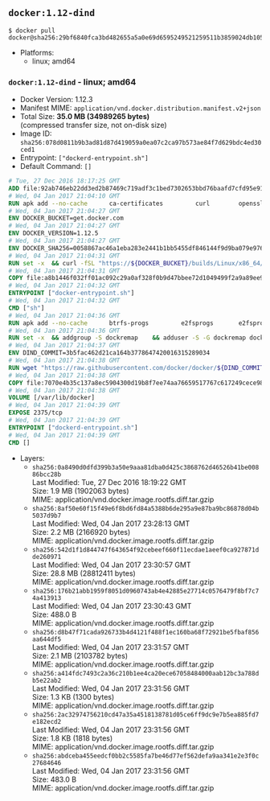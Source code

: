 ## `docker:1.12-dind`

```console
$ docker pull docker@sha256:29bf6840fca3bd482655a5a0e69d6595249521259511b3859024db105a622fc5
```

-	Platforms:
	-	linux; amd64

### `docker:1.12-dind` - linux; amd64

-	Docker Version: 1.12.3
-	Manifest MIME: `application/vnd.docker.distribution.manifest.v2+json`
-	Total Size: **35.0 MB (34989265 bytes)**  
	(compressed transfer size, not on-disk size)
-	Image ID: `sha256:078d0811b9b3ad81d87d419059a0ea07c2ca97b573ae84f7d629bdc4ed30ced1`
-	Entrypoint: `["dockerd-entrypoint.sh"]`
-	Default Command: `[]`

```dockerfile
# Tue, 27 Dec 2016 18:17:25 GMT
ADD file:92ab746eb22dd3ed2b87469c719adf3c1bed7302653bbd76baafd7cfd95e911e in / 
# Wed, 04 Jan 2017 21:04:10 GMT
RUN apk add --no-cache 		ca-certificates 		curl 		openssl
# Wed, 04 Jan 2017 21:04:27 GMT
ENV DOCKER_BUCKET=get.docker.com
# Wed, 04 Jan 2017 21:04:27 GMT
ENV DOCKER_VERSION=1.12.5
# Wed, 04 Jan 2017 21:04:27 GMT
ENV DOCKER_SHA256=0058867ac46a1eba283e2441b1bb5455df846144f9d9ba079e97655399d4a2c6
# Wed, 04 Jan 2017 21:04:31 GMT
RUN set -x 	&& curl -fSL "https://${DOCKER_BUCKET}/builds/Linux/x86_64/docker-${DOCKER_VERSION}.tgz" -o docker.tgz 	&& echo "${DOCKER_SHA256} *docker.tgz" | sha256sum -c - 	&& tar -xzvf docker.tgz 	&& mv docker/* /usr/local/bin/ 	&& rmdir docker 	&& rm docker.tgz 	&& docker -v
# Wed, 04 Jan 2017 21:04:31 GMT
COPY file:a8b1446f032ff01ac092c29a0af328f0b9d47bbee72d1049499f2a9a89ee988a in /usr/local/bin/ 
# Wed, 04 Jan 2017 21:04:32 GMT
ENTRYPOINT ["docker-entrypoint.sh"]
# Wed, 04 Jan 2017 21:04:32 GMT
CMD ["sh"]
# Wed, 04 Jan 2017 21:04:36 GMT
RUN apk add --no-cache 		btrfs-progs 		e2fsprogs 		e2fsprogs-extra 		iptables 		xfsprogs 		xz
# Wed, 04 Jan 2017 21:04:36 GMT
RUN set -x 	&& addgroup -S dockremap 	&& adduser -S -G dockremap dockremap 	&& echo 'dockremap:165536:65536' >> /etc/subuid 	&& echo 'dockremap:165536:65536' >> /etc/subgid
# Wed, 04 Jan 2017 21:04:37 GMT
ENV DIND_COMMIT=3b5fac462d21ca164b3778647420016315289034
# Wed, 04 Jan 2017 21:04:38 GMT
RUN wget "https://raw.githubusercontent.com/docker/docker/${DIND_COMMIT}/hack/dind" -O /usr/local/bin/dind 	&& chmod +x /usr/local/bin/dind
# Wed, 04 Jan 2017 21:04:38 GMT
COPY file:7070e4b35c137a8ec5904300d19b8f7ee74aa76659517767c617249cece98a4a in /usr/local/bin/ 
# Wed, 04 Jan 2017 21:04:38 GMT
VOLUME [/var/lib/docker]
# Wed, 04 Jan 2017 21:04:39 GMT
EXPOSE 2375/tcp
# Wed, 04 Jan 2017 21:04:39 GMT
ENTRYPOINT ["dockerd-entrypoint.sh"]
# Wed, 04 Jan 2017 21:04:39 GMT
CMD []
```

-	Layers:
	-	`sha256:0a8490d0dfd399b3a50e9aaa81dba0d425c3868762d46526b41be00886bcc28b`  
		Last Modified: Tue, 27 Dec 2016 18:19:22 GMT  
		Size: 1.9 MB (1902063 bytes)  
		MIME: application/vnd.docker.image.rootfs.diff.tar.gzip
	-	`sha256:8af50e60f15f49e6f8bd6fd84a5388b6de295a9e87ba9bc86878d04b5037d9b7`  
		Last Modified: Wed, 04 Jan 2017 23:28:13 GMT  
		Size: 2.2 MB (2166920 bytes)  
		MIME: application/vnd.docker.image.rootfs.diff.tar.gzip
	-	`sha256:542d1f1d844747f643654f92cebeef660f11ecdae1aeef0ca927871dde260971`  
		Last Modified: Wed, 04 Jan 2017 23:30:57 GMT  
		Size: 28.8 MB (28812411 bytes)  
		MIME: application/vnd.docker.image.rootfs.diff.tar.gzip
	-	`sha256:176b21abb1959f8051d0960743ab4e42885e27714c0576479f8bf7c74a413913`  
		Last Modified: Wed, 04 Jan 2017 23:30:43 GMT  
		Size: 488.0 B  
		MIME: application/vnd.docker.image.rootfs.diff.tar.gzip
	-	`sha256:d8b47f71cada926733b4d4121f488f1ec160ba68f72921be5fbaf856aa644df5`  
		Last Modified: Wed, 04 Jan 2017 23:31:57 GMT  
		Size: 2.1 MB (2103782 bytes)  
		MIME: application/vnd.docker.image.rootfs.diff.tar.gzip
	-	`sha256:a414fdc7493c2a36c210b1ee4ca20ece67058484000aab12bc3a788db5e22ab2`  
		Last Modified: Wed, 04 Jan 2017 23:31:56 GMT  
		Size: 1.3 KB (1300 bytes)  
		MIME: application/vnd.docker.image.rootfs.diff.tar.gzip
	-	`sha256:2ac32974756210cd47a35a4518138781d05ce6ff9dc9e7b5ea885fd7e182ecd2`  
		Last Modified: Wed, 04 Jan 2017 23:31:56 GMT  
		Size: 1.8 KB (1818 bytes)  
		MIME: application/vnd.docker.image.rootfs.diff.tar.gzip
	-	`sha256:abdceba455eedcf0bb2c5585fa7be46d77ef562defa9aa341e2e3f0c27684646`  
		Last Modified: Wed, 04 Jan 2017 23:31:56 GMT  
		Size: 483.0 B  
		MIME: application/vnd.docker.image.rootfs.diff.tar.gzip
